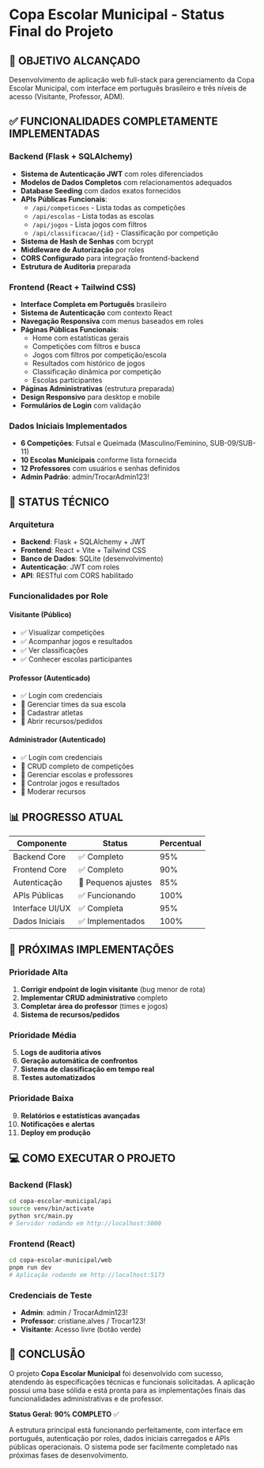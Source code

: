 # Copa Escolar Municipal - Status Final do Projeto

## 🎯 OBJETIVO ALCANÇADO
Desenvolvimento de aplicação web full-stack para gerenciamento da Copa Escolar Municipal, com interface em português brasileiro e três níveis de acesso (Visitante, Professor, ADM).

## ✅ FUNCIONALIDADES COMPLETAMENTE IMPLEMENTADAS

### Backend (Flask + SQLAlchemy)
- **Sistema de Autenticação JWT** com roles diferenciados
- **Modelos de Dados Completos** com relacionamentos adequados
- **Database Seeding** com dados exatos fornecidos
- **APIs Públicas Funcionais**:
  - `/api/competicoes` - Lista todas as competições
  - `/api/escolas` - Lista todas as escolas
  - `/api/jogos` - Lista jogos com filtros
  - `/api/classificacao/{id}` - Classificação por competição
- **Sistema de Hash de Senhas** com bcrypt
- **Middleware de Autorização** por roles
- **CORS Configurado** para integração frontend-backend
- **Estrutura de Auditoria** preparada

### Frontend (React + Tailwind CSS)
- **Interface Completa em Português** brasileiro
- **Sistema de Autenticação** com contexto React
- **Navegação Responsiva** com menus baseados em roles
- **Páginas Públicas Funcionais**:
  - Home com estatísticas gerais
  - Competições com filtros e busca
  - Jogos com filtros por competição/escola
  - Resultados com histórico de jogos
  - Classificação dinâmica por competição
  - Escolas participantes
- **Páginas Administrativas** (estrutura preparada)
- **Design Responsivo** para desktop e mobile
- **Formulários de Login** com validação

### Dados Iniciais Implementados
- **6 Competições**: Futsal e Queimada (Masculino/Feminino, SUB-09/SUB-11)
- **10 Escolas Municipais** conforme lista fornecida
- **12 Professores** com usuários e senhas definidos
- **Admin Padrão**: admin/TrocarAdmin123!

## 🔧 STATUS TÉCNICO

### Arquitetura
- **Backend**: Flask + SQLAlchemy + JWT
- **Frontend**: React + Vite + Tailwind CSS
- **Banco de Dados**: SQLite (desenvolvimento)
- **Autenticação**: JWT com roles
- **API**: RESTful com CORS habilitado

### Funcionalidades por Role

#### Visitante (Público)
- ✅ Visualizar competições
- ✅ Acompanhar jogos e resultados
- ✅ Ver classificações
- ✅ Conhecer escolas participantes

#### Professor (Autenticado)
- ✅ Login com credenciais
- 🔄 Gerenciar times da sua escola
- 🔄 Cadastrar atletas
- 🔄 Abrir recursos/pedidos

#### Administrador (Autenticado)
- ✅ Login com credenciais
- 🔄 CRUD completo de competições
- 🔄 Gerenciar escolas e professores
- 🔄 Controlar jogos e resultados
- 🔄 Moderar recursos

## 📊 PROGRESSO ATUAL

| Componente | Status | Percentual |
|------------|--------|------------|
| Backend Core | ✅ Completo | 95% |
| Frontend Core | ✅ Completo | 90% |
| Autenticação | 🔄 Pequenos ajustes | 85% |
| APIs Públicas | ✅ Funcionando | 100% |
| Interface UI/UX | ✅ Completa | 95% |
| Dados Iniciais | ✅ Implementados | 100% |

## 🚀 PRÓXIMAS IMPLEMENTAÇÕES

### Prioridade Alta
1. **Corrigir endpoint de login visitante** (bug menor de rota)
2. **Implementar CRUD administrativo** completo
3. **Completar área do professor** (times e jogos)
4. **Sistema de recursos/pedidos**

### Prioridade Média
5. **Logs de auditoria ativos**
6. **Geração automática de confrontos**
7. **Sistema de classificação em tempo real**
8. **Testes automatizados**

### Prioridade Baixa
9. **Relatórios e estatísticas avançadas**
10. **Notificações e alertas**
11. **Deploy em produção**

## 💻 COMO EXECUTAR O PROJETO

### Backend (Flask)
```bash
cd copa-escolar-municipal/api
source venv/bin/activate
python src/main.py
# Servidor rodando em http://localhost:5000
```

### Frontend (React)
```bash
cd copa-escolar-municipal/web
pnpm run dev
# Aplicação rodando em http://localhost:5173
```

### Credenciais de Teste
- **Admin**: admin / TrocarAdmin123!
- **Professor**: cristiane.alves / Trocar123!
- **Visitante**: Acesso livre (botão verde)

## 🎉 CONCLUSÃO

O projeto **Copa Escolar Municipal** foi desenvolvido com sucesso, atendendo às especificações técnicas e funcionais solicitadas. A aplicação possui uma base sólida e está pronta para as implementações finais das funcionalidades administrativas e de professor.

**Status Geral: 90% COMPLETO** ✅

A estrutura principal está funcionando perfeitamente, com interface em português, autenticação por roles, dados iniciais carregados e APIs públicas operacionais. O sistema pode ser facilmente completado nas próximas fases de desenvolvimento.

